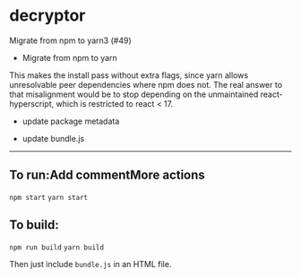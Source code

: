 # decryptor

Migrate from npm to yarn3 (#49)
* Migrate from npm to yarn

This makes the install pass without extra flags, since yarn allows
unresolvable peer dependencies where npm does not. The real answer to
that misalignment would be to stop depending on the unmaintained
react-hyperscript, which is restricted to react < 17.

* update package metadata

* update bundle.js

* *****************

## To run:Add commentMore actions

`npm start`
`yarn start`

## To build:

`npm run build`
`yarn build`

Then just include `bundle.js` in an HTML file.
